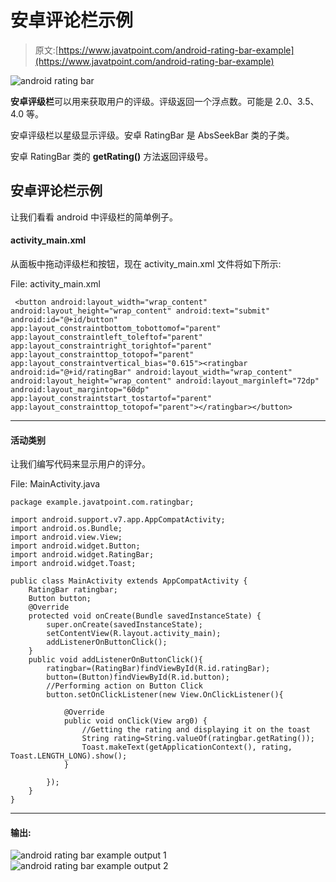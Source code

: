 # 安卓评论栏示例

> 原文:[https://www.javatpoint.com/android-rating-bar-example](https://www.javatpoint.com/android-rating-bar-example)

![android rating bar](../Images/85961770ba7bc66dc9a9ba051eea0c3b.png)

**安卓评级栏**可以用来获取用户的评级。评级返回一个浮点数。可能是 2.0、3.5、4.0 等。

安卓评级栏以星级显示评级。安卓 RatingBar 是 AbsSeekBar 类的子类。

安卓 RatingBar 类的 **getRating()** 方法返回评级号。

## 安卓评论栏示例

让我们看看 android 中评级栏的简单例子。

#### activity_main.xml

从面板中拖动评级栏和按钮，现在 activity_main.xml 文件将如下所示:

File: activity_main.xml

```
 <button android:layout_width="wrap_content" android:layout_height="wrap_content" android:text="submit" android:id="@+id/button" app:layout_constraintbottom_tobottomof="parent" app:layout_constraintleft_toleftof="parent" app:layout_constraintright_torightof="parent" app:layout_constrainttop_totopof="parent" app:layout_constraintvertical_bias="0.615"><ratingbar android:id="@+id/ratingBar" android:layout_width="wrap_content" android:layout_height="wrap_content" android:layout_marginleft="72dp" android:layout_margintop="60dp" app:layout_constraintstart_tostartof="parent" app:layout_constrainttop_totopof="parent"></ratingbar></button> 
```

* * *

#### 活动类别

让我们编写代码来显示用户的评分。

File: MainActivity.java

```
package example.javatpoint.com.ratingbar;

import android.support.v7.app.AppCompatActivity;
import android.os.Bundle;
import android.view.View;
import android.widget.Button;
import android.widget.RatingBar;
import android.widget.Toast;

public class MainActivity extends AppCompatActivity {
    RatingBar ratingbar;
    Button button;
    @Override
    protected void onCreate(Bundle savedInstanceState) {
        super.onCreate(savedInstanceState);
        setContentView(R.layout.activity_main);
        addListenerOnButtonClick();
    }
    public void addListenerOnButtonClick(){
        ratingbar=(RatingBar)findViewById(R.id.ratingBar);
        button=(Button)findViewById(R.id.button);
        //Performing action on Button Click
        button.setOnClickListener(new View.OnClickListener(){

            @Override
            public void onClick(View arg0) {
                //Getting the rating and displaying it on the toast
                String rating=String.valueOf(ratingbar.getRating());
                Toast.makeText(getApplicationContext(), rating, Toast.LENGTH_LONG).show();
            }

        });
    }
}

```

* * *

#### 输出:

![android rating bar example output 1](../Images/cf7cf62bf6bce03cff4ec8559291943b.png) ![android rating bar example output 2](../Images/5952579e2d42a86f12326dfd920deaf6.png)